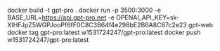 docker build -t gpt-pro .
docker run -p 3500:3000 -e BASE_URL=https://api.gpt-pro.net -e OPENAI_API_KEY=sk-XIHFJpZ5WGPJooPf6fF0C8C3B64f4e298bE2B6A8C87c2e23 gpt-web
docker tag gpt-pro:latest w1531724247/gpt-pro:latest
docker push w1531724247/gpt-pro:latest